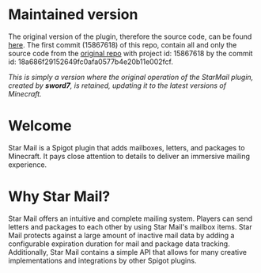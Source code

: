 # Maintained version
The original version of the plugin, therefore the source code, can be found [here](https://gitlab.com/sword7/starmail).
The first commit (15867618) of this repo, contain all and only the source code from the [original repo](https://gitlab.com/sword7/starmail) with project id: 15867618 by the commit id: 18a686f29152649fc0afa0577b4e20b11e002fcf.

*This is simply a version where the original operation of the StarMail plugin, created by **sword7**, is retained, updating it to the latest versions of Minecraft.*

# Welcome
Star Mail is a Spigot plugin that adds mailboxes, letters, and packages to Minecraft. It pays close attention to details to deliver an immersive mailing experience.

# Why Star Mail?
Star Mail offers an intuitive and complete mailing system. Players can send letters and packages to each other by using Star Mail's mailbox items. Star Mail protects against a large amount of inactive mail data by adding a configurable expiration duration for mail and package data tracking.
Additionally, Star Mail contains a simple API that allows for many creative implementations and integrations by other Spigot plugins.